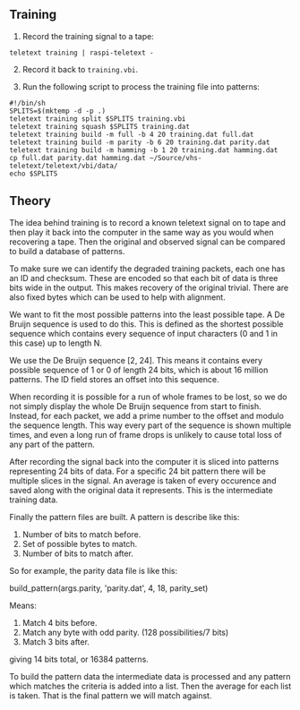 Training
--------

1. Record the training signal to a tape:

```
teletext training | raspi-teletext -
```

2. Record it back to `training.vbi`.

3. Run the following script to process the training file into patterns:

```
#!/bin/sh
SPLITS=$(mktemp -d -p .)
teletext training split $SPLITS training.vbi
teletext training squash $SPLITS training.dat
teletext training build -m full -b 4 20 training.dat full.dat
teletext training build -m parity -b 6 20 training.dat parity.dat
teletext training build -m hamming -b 1 20 training.dat hamming.dat
cp full.dat parity.dat hamming.dat ~/Source/vhs-teletext/teletext/vbi/data/
echo $SPLITS
```

Theory
------

The idea behind training is to record a known teletext signal on to
tape and then play it back into the computer in the same way as you
would when recovering a tape. Then the original and observed signal
can be compared to build a database of patterns.

To make sure we can identify the degraded training packets, each one
has an ID and checksum. These are encoded so that each bit of data is
three bits wide in the output. This makes recovery of the original
trivial. There are also fixed bytes which can be used to help with
alignment.

We want to fit the most possible patterns into the least possible
tape. A De Bruijn sequence is used to do this. This is defined as the
shortest possible sequence which contains every sequence of input
characters (0 and 1 in this case) up to length N.

We use the De Bruijn sequence [2, 24]. This means it contains every
possible sequence of 1 or 0 of length 24 bits, which is about 16
million patterns. The ID field stores an offset into this sequence.

When recording it is possible for a run of whole frames to be lost,
so we do not simply display the whole De Bruijn sequence from start
to finish. Instead, for each packet, we add a prime number to the
offset and modulo the sequence length. This way every part of the
sequence is shown multiple times, and even a long run of frame drops
is unlikely to cause total loss of any part of the pattern.

After recording the signal back into the computer it is sliced into
patterns representing 24 bits of data. For a specific 24 bit pattern
there will be multiple slices in the signal. An average is taken of
every occurence and saved along with the original data it represents.
This is the intermediate training data.

Finally the pattern files are built. A pattern is describe like this:

 1. Number of bits to match before.
 2. Set of possible bytes to match.
 3. Number of bits to match after.

So for example, the parity data file is like this:

 build_pattern(args.parity, 'parity.dat', 4, 18, parity_set)

 Means: 

 1. Match 4 bits before.
 2. Match any byte with odd parity. (128 possibilities/7 bits)
 3. Match 3 bits after.

giving 14 bits total, or 16384 patterns.

To build the pattern data the intermediate data is processed and any
pattern which matches the criteria is added into a list. Then the
average for each list is taken. That is the final pattern we will 
match against.



